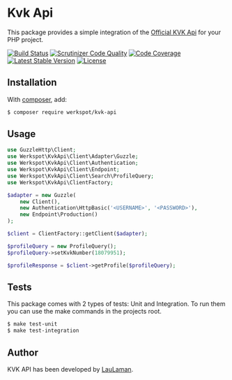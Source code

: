 Kvk Api
===============
This package provides a simple integration of the [Official KVK Api][kvk-api-documentation] for your PHP project.

[![Build Status](https://scrutinizer-ci.com/g/Werkspot/kvk-api/badges/build.png?b=master)](https://scrutinizer-ci.com/g/Werkspot/kvk-api/build-status/master)
[![Scrutinizer Code Quality](https://scrutinizer-ci.com/g/Werkspot/kvk-api/badges/quality-score.png?b=master)](https://scrutinizer-ci.com/g/Werkspot/kvk-api/?branch=master)
[![Code Coverage](https://scrutinizer-ci.com/g/Werkspot/kvk-api/badges/coverage.png?b=master)](https://scrutinizer-ci.com/g/Werkspot/kvk-api/?branch=master)
[![Latest Stable Version](https://poser.pugx.org/werkspot/kvk-api/v/stable)](https://packagist.org/packages/werkspot/kvk-api)
[![License](https://poser.pugx.org/werkspot/kvk-api/license)](https://packagist.org/packages/werkspot/kvk-api)

Installation
------------
With [composer](http://packagist.org), add:

```bash
$ composer require werkspot/kvk-api
```

Usage
-----

```php
use GuzzleHttp\Client;
use Werkspot\KvkApi\Client\Adapter\Guzzle;
use Werkspot\KvkApi\Client\Authentication;
use Werkspot\KvkApi\Client\Endpoint;
use Werkspot\KvkApi\Client\Search\ProfileQuery;
use Werkspot\KvkApi\ClientFactory;

$adapter = new Guzzle(
    new Client(),
    new Authentication\HttpBasic('<USERNAME>', '<PASSWORD>'),
    new Endpoint\Production()
);

$client = ClientFactory::getClient($adapter);

$profileQuery = new ProfileQuery();
$profileQuery->setKvkNumber(18079951);

$profileResponse = $client->getProfile($profileQuery);
```

Tests
-----

This package comes with 2 types of tests: Unit and Integration.
To run them you can use the make commands in the projects root.

```bash
$ make test-unit
$ make test-integration
```

Author
-------

KVK API has been developed by [LauLaman].

[kvk-api-documentation]: https://developers.kvk.nl/documentation
[LauLaman]: https://github.com/LauLaman
